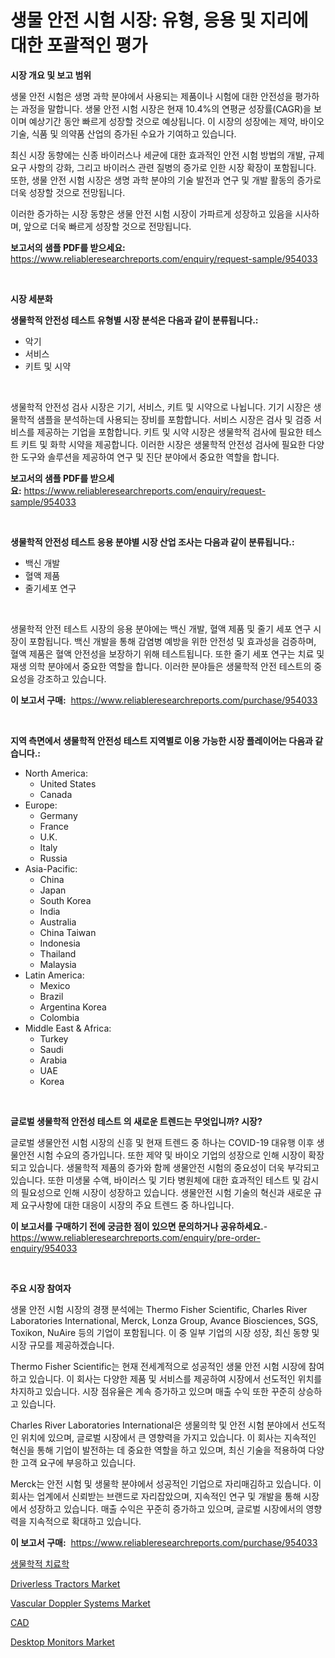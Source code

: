 <p><h1>생물 안전 시험 시장: 유형, 응용 및 지리에 대한 포괄적인 평가</h1></p><p><strong>시장 개요 및 보고 범위</strong></p>
<p><p>생물 안전 시험은 생명 과학 분야에서 사용되는 제품이나 시험에 대한 안전성을 평가하는 과정을 말합니다. 생물 안전 시험 시장은 현재 10.4%의 연평균 성장률(CAGR)을 보이며 예상기간 동안 빠르게 성장할 것으로 예상됩니다. 이 시장의 성장에는 제약, 바이오 기술, 식품 및 의약품 산업의 증가된 수요가 기여하고 있습니다.</p><p>최신 시장 동향에는 신종 바이러스나 세균에 대한 효과적인 안전 시험 방법의 개발, 규제 요구 사항의 강화, 그리고 바이러스 관련 질병의 증가로 인한 시장 확장이 포함됩니다. 또한, 생물 안전 시험 시장은 생명 과학 분야의 기술 발전과 연구 및 개발 활동의 증가로 더욱 성장할 것으로 전망됩니다.</p><p>이러한 증가하는 시장 동향은 생물 안전 시험 시장이 가파르게 성장하고 있음을 시사하며, 앞으로 더욱 빠르게 성장할 것으로 전망됩니다.</p></p>
<p><strong>보고서의 샘플 PDF를 받으세요:</strong> <a href="https://www.reliableresearchreports.com/enquiry/request-sample/954033">https://www.reliableresearchreports.com/enquiry/request-sample/954033</a></p>
<p>&nbsp;</p>
<p><strong>시장 세분화</strong></p>
<p><strong>생물학적 안전성 테스트 유형별 시장 분석은 다음과 같이 분류됩니다.:</strong></p>
<p><ul><li>악기</li><li>서비스</li><li>키트 및 시약</li></ul></p>
<p>&nbsp;</p>
<p><p>생물학적 안전성 검사 시장은 기기, 서비스, 키트 및 시약으로 나뉩니다. 기기 시장은 생물학적 샘플을 분석하는데 사용되는 장비를 포함합니다. 서비스 시장은 검사 및 검증 서비스를 제공하는 기업을 포함합니다. 키트 및 시약 시장은 생물학적 검사에 필요한 테스트 키트 및 화학 시약을 제공합니다. 이러한 시장은 생물학적 안전성 검사에 필요한 다양한 도구와 솔루션을 제공하여 연구 및 진단 분야에서 중요한 역할을 합니다.</p></p>
<p><strong>보고서의 샘플 PDF를 받으세요:</strong>&nbsp;<a href="https://www.reliableresearchreports.com/enquiry/request-sample/954033">https://www.reliableresearchreports.com/enquiry/request-sample/954033</a></p>
<p>&nbsp;</p>
<p><strong> 생물학적 안전성 테스트 응용 분야별 시장 산업 조사는 다음과 같이 분류됩니다.:</strong></p>
<p><ul><li>백신 개발</li><li>혈액 제품</li><li>줄기세포 연구</li></ul></p>
<p>&nbsp;</p>
<p><p>생물학적 안전 테스트 시장의 응용 분야에는 백신 개발, 혈액 제품 및 줄기 세포 연구 시장이 포함됩니다. 백신 개발을 통해 감염병 예방을 위한 안전성 및 효과성을 검증하며, 혈액 제품은 혈액 안전성을 보장하기 위해 테스트됩니다. 또한 줄기 세포 연구는 치료 및 재생 의학 분야에서 중요한 역할을 합니다. 이러한 분야들은 생물학적 안전 테스트의 중요성을 강조하고 있습니다.</p></p>
<p><strong>이 보고서 구매:</strong>&nbsp; <a href="https://www.reliableresearchreports.com/purchase/954033">https://www.reliableresearchreports.com/purchase/954033</a></p>
<p>&nbsp;</p>
<p><strong>지역 측면에서 생물학적 안전성 테스트 지역별로 이용 가능한 시장 플레이어는 다음과 같습니다.:</strong></p>
<p><ul>
    <li>
        North America:
        <ul>
            <li>United States</li>
            <li>Canada</li>
        </ul>
    </li>
    <li>
        Europe:
        <ul>
            <li>Germany</li>
            <li>France</li>
            <li>U.K.</li>
            <li>Italy</li>
            <li>Russia</li>
        </ul>
    </li>
    <li>
        Asia-Pacific:
        <ul>
            <li>China</li>
            <li>Japan</li>
            <li>South Korea</li>
            <li>India</li>
            <li>Australia</li>
            <li>China Taiwan</li>
            <li>Indonesia</li>
            <li>Thailand</li>
            <li>Malaysia</li>
        </ul>
    </li>
    <li>
        Latin America:
        <ul>
            <li>Mexico</li>
            <li>Brazil</li>
            <li>Argentina Korea</li>
            <li>Colombia</li>
        </ul>
    </li>
    <li>
        Middle East & Africa:
        <ul>
            <li>Turkey</li>
            <li>Saudi</li>
            <li>Arabia</li>
            <li>UAE</li>
            <li>Korea</li>
        </ul>
    </li>
    </ul></p>
<p>&nbsp;</p>
<p><strong>글로벌 생물학적 안전성 테스트 의 새로운 트렌드는 무엇입니까? 시장?</strong></p>
<p><p>글로벌 생물안전 시험 시장의 신흥 및 현재 트렌드 중 하나는 COVID-19 대유행 이후 생물안전 시험 수요의 증가입니다. 또한 제약 및 바이오 기업의 성장으로 인해 시장이 확장되고 있습니다. 생물학적 제품의 증가와 함께 생물안전 시험의 중요성이 더욱 부각되고 있습니다. 또한 미생물 수액, 바이러스 및 기타 병원체에 대한 효과적인 테스트 및 감시의 필요성으로 인해 시장이 성장하고 있습니다. 생물안전 시험 기술의 혁신과 새로운 규제 요구사항에 대한 대응이 시장의 주요 트렌드 중 하나입니다.</p></p>
<p><strong>이 보고서를 구매하기 전에 궁금한 점이 있으면 문의하거나 공유하세요.</strong>- <a href="https://www.reliableresearchreports.com/enquiry/pre-order-enquiry/954033">https://www.reliableresearchreports.com/enquiry/pre-order-enquiry/954033</a></p>
<p>&nbsp;</p>
<p><strong>주요 시장 참여자</strong></p>
<p><p>생물 안전 시험 시장의 경쟁 분석에는 Thermo Fisher Scientific, Charles River Laboratories International, Merck, Lonza Group, Avance Biosciences, SGS, Toxikon, NuAire 등의 기업이 포함됩니다. 이 중 일부 기업의 시장 성장, 최신 동향 및 시장 규모를 제공하겠습니다.</p><p>Thermo Fisher Scientific는 현재 전세계적으로 성공적인 생물 안전 시험 시장에 참여하고 있습니다. 이 회사는 다양한 제품 및 서비스를 제공하여 시장에서 선도적인 위치를 차지하고 있습니다. 시장 점유율은 계속 증가하고 있으며 매출 수익 또한 꾸준히 상승하고 있습니다.</p><p>Charles River Laboratories International은 생물의학 및 안전 시험 분야에서 선도적인 위치에 있으며, 글로벌 시장에서 큰 영향력을 가지고 있습니다. 이 회사는 지속적인 혁신을 통해 기업이 발전하는 데 중요한 역할을 하고 있으며, 최신 기술을 적용하여 다양한 고객 요구에 부응하고 있습니다.</p><p>Merck는 안전 시험 및 생물학 분야에서 성공적인 기업으로 자리매김하고 있습니다. 이 회사는 업계에서 신뢰받는 브랜드로 자리잡았으며, 지속적인 연구 및 개발을 통해 시장에서 성장하고 있습니다. 매출 수익은 꾸준히 증가하고 있으며, 글로벌 시장에서의 영향력을 지속적으로 확대하고 있습니다.</p></p>
<p><strong>이 보고서 구매:</strong>&nbsp;&nbsp;<a href="https://www.reliableresearchreports.com/purchase/954033">https://www.reliableresearchreports.com/purchase/954033</a></p>
<p><p><a href="https://github.com/hxzi07639916/Market-Research-Report-List-1/blob/main/1404414185039.md">생물학적 치료학</a></p><p><a href="https://invited-way-688.notion.site/Driverless-Tractors-Market-Challenges-Opportunities-and-Growth-Drivers-and-Major-Market-Players-f-857bc6c2d746494a966ec100baaf0c2e">Driverless Tractors Market</a></p><p><a href="https://github.com/Paul14Anderson63/Market-Research-Report-List-3/blob/main/vascular-doppler-systems-market.md">Vascular Doppler Systems Market</a></p><p><a href="https://github.com/ihabdkwlxs948/Market-Research-Report-List-1/blob/main/3366791185104.md">CAD</a></p><p><a href="https://view.publitas.com/reportprime-1/desktop-monitors-market-a-comprehensive-report-of-its-market-share-growth-trends-2024-2031/">Desktop Monitors Market</a></p></p>
